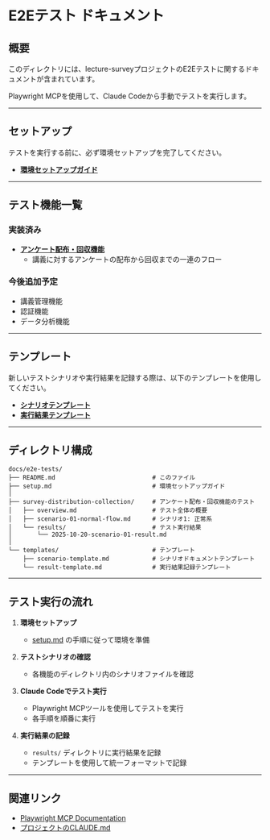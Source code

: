 # E2Eテスト ドキュメント

## 概要

このディレクトリには、lecture-surveyプロジェクトのE2Eテストに関するドキュメントが含まれています。

Playwright MCPを使用して、Claude Codeから手動でテストを実行します。

---

## セットアップ

テストを実行する前に、必ず環境セットアップを完了してください。

- **[環境セットアップガイド](./setup.md)**

---

## テスト機能一覧

### 実装済み

- **[アンケート配布・回収機能](./survey-distribution-collection/overview.md)**
  - 講義に対するアンケートの配布から回収までの一連のフロー

### 今後追加予定

- 講義管理機能
- 認証機能
- データ分析機能

---

## テンプレート

新しいテストシナリオや実行結果を記録する際は、以下のテンプレートを使用してください。

- **[シナリオテンプレート](./templates/scenario-template.md)**
- **[実行結果テンプレート](./templates/result-template.md)**

---

## ディレクトリ構成

```
docs/e2e-tests/
├── README.md                           # このファイル
├── setup.md                            # 環境セットアップガイド
│
├── survey-distribution-collection/     # アンケート配布・回収機能のテスト
│   ├── overview.md                     # テスト全体の概要
│   ├── scenario-01-normal-flow.md      # シナリオ1: 正常系
│   └── results/                        # テスト実行結果
│       └── 2025-10-20-scenario-01-result.md
│
└── templates/                          # テンプレート
    ├── scenario-template.md            # シナリオドキュメントテンプレート
    └── result-template.md              # 実行結果記録テンプレート
```

---

## テスト実行の流れ

1. **環境セットアップ**
   - [setup.md](./setup.md) の手順に従って環境を準備

2. **テストシナリオの確認**
   - 各機能のディレクトリ内のシナリオファイルを確認

3. **Claude Codeでテスト実行**
   - Playwright MCPツールを使用してテストを実行
   - 各手順を順番に実行

4. **実行結果の記録**
   - `results/` ディレクトリに実行結果を記録
   - テンプレートを使用して統一フォーマットで記録

---

## 関連リンク

- [Playwright MCP Documentation](https://github.com/modelcontextprotocol/servers/tree/main/src/playwright)
- [プロジェクトのCLAUDE.md](../../CLAUDE.md)
